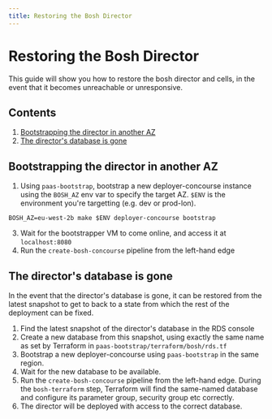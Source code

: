 ```yaml
---
title: Restoring the Bosh Director
---
```


# Restoring the Bosh Director
This guide will show you how to restore the bosh director and cells, in the event that it becomes unreachable or unresponsive.

## Contents
1. [Bootstrapping the director in another AZ](#bootstrapping-the-director-in-another-az)
2. [The director's database is gone](#the-director-39-s-database-is-gone)

## Bootstrapping the director in another AZ
1. Using `paas-bootstrap`, bootstrap a new deployer-concourse instance using the `BOSH_AZ` env var to specify the target AZ. `$ENV` is the environment you're targetting (e.g. dev or prod-lon).

```
BOSH_AZ=eu-west-2b make $ENV deployer-concourse bootstrap
```

3. Wait for the bootstrapper VM to come online, and access it at `localhost:8080`
4. Run the `create-bosh-concourse` pipeline from the left-hand edge

## The director's database is gone
In the event that the director's database is gone, it can be restored from the latest snapshot to get to back to a state from which the rest of the deployment can be fixed.

1. Find the latest snapshot of the director's database in the RDS console
2. Create a new database from this snapshot, using exactly the same name as set by Terraform in `paas-bootstrap/terraform/bosh/rds.tf`
3. Bootstrap a new deployer-concourse using `paas-bootstrap` in the same region.
4. Wait for the new database to be available.
5. Run the `create-bosh-concourse` pipeline from the left-hand edge. During the `bosh-terraform` step, Terraform will find the same-named database and configure its parameter group, security group etc correctly.
6. The director will be deployed with access to the correct database.
